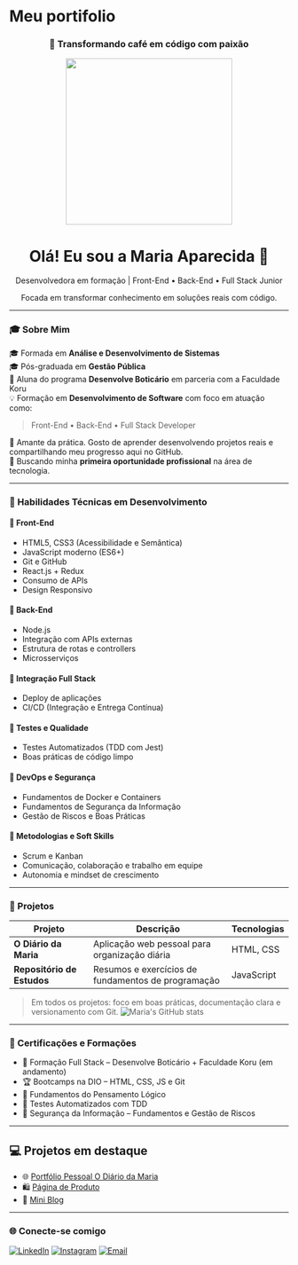 # Meu portifolio

<h3 align="center">🚀 Transformando café em código com paixão</h3>

<p align="center">
  <img src="https://user-images.githubusercontent.com/74038190/213760705-0d5bf320-4f43-4352-b74b-0889ae726bf7.gif" width="300" />
<h1 align="center"> Olá! Eu sou a Maria Aparecida 👋</h1>

<p align="center">
  Desenvolvedora em formação | Front-End • Back-End • Full Stack Junior</p>  
 <p align="center"> Focada em transformar conhecimento em soluções reais com código.
</p>

---

### 🎓 Sobre Mim

🎓 Formada em **Análise e Desenvolvimento de Sistemas**  
🎓 Pós-graduada em **Gestão Pública**  
🚀 Aluna do programa **Desenvolve Boticário** em parceria com a Faculdade Koru  
💡 Formação em **Desenvolvimento de Software** com foco em atuação como:  
> Front-End • Back-End • Full Stack Developer  

🌱 Amante da prática. Gosto de aprender desenvolvendo projetos reais e compartilhando meu progresso aqui no GitHub.  
🎯 Buscando minha **primeira oportunidade profissional** na área de tecnologia.

---

### 💼 Habilidades Técnicas em Desenvolvimento

#### 📌 Front-End
- HTML5, CSS3 (Acessibilidade e Semântica)
- JavaScript moderno (ES6+)
- Git e GitHub  
- React.js + Redux
- Consumo de APIs
- Design Responsivo

#### 📌 Back-End
- Node.js
- Integração com APIs externas
- Estrutura de rotas e controllers
- Microsserviços

#### 📌 Integração Full Stack
- Deploy de aplicações
- CI/CD (Integração e Entrega Contínua)

#### 📌 Testes e Qualidade
- Testes Automatizados (TDD com Jest)
- Boas práticas de código limpo

#### 📌 DevOps e Segurança
- Fundamentos de Docker e Containers
- Fundamentos de Segurança da Informação
- Gestão de Riscos e Boas Práticas

#### 📌 Metodologias e Soft Skills
- Scrum e Kanban
- Comunicação, colaboração e trabalho em equipe
- Autonomia e mindset de crescimento

---

### 📁 Projetos

| Projeto | Descrição | Tecnologias |
|--------|-----------|-------------|
| **O Diário da Maria** | Aplicação web pessoal para organização diária | HTML, CSS|
| **Repositório de Estudos** | Resumos e exercícios de fundamentos de programação |JavaScript |

> Em todos os projetos: foco em boas práticas, documentação clara e versionamento com Git.
![Maria's GitHub stats](https://github-readme-stats.vercel.app/api?username=Maria-tech66&show_icons=true&theme=radical)


---

### 📜 Certificações e Formações

- 💼 Formação Full Stack – Desenvolve Boticário + Faculdade Koru (em andamento)  
- 🏆 Bootcamps na DIO – HTML, CSS, JS e Git  
- 🧠 Fundamentos do Pensamento Lógico  
- 🧪 Testes Automatizados com TDD  
- 🔐 Segurança da Informação – Fundamentos e Gestão de Riscos

---

## 💻 Projetos em destaque

- 🌐 [Portfólio Pessoal O Diário da Maria](https://maria-tech66.github.io/projeto1-diario-pessoal/)  
- 🛍️ [Página de Produto](https://github.com/maria-tech66/pagina-produto)  
- 📝 [Mini Blog](https://github.com/maria-tech66/mini-blog-html-css)

---

### 🌐 Conecte-se comigo

[![LinkedIn](https://img.shields.io/badge/-LinkedIn-0077B5?style=flat&logo=linkedin&logoColor=white)](https://www.linkedin.com/in/maria-aparecida-aranha-2717a1351/)
[![Instagram](https://img.shields.io/badge/-@devcommaria-E4405F?style=flat&logo=instagram&logoColor=white)](https://www.instagram.com/devcommaria)
[![Email](https://img.shields.io/badge/-maricida.aranha@gmail.com-D14836?style=flat&logo=gmail&logoColor=white)](mailto:maricida.aranha@gmail.com)
